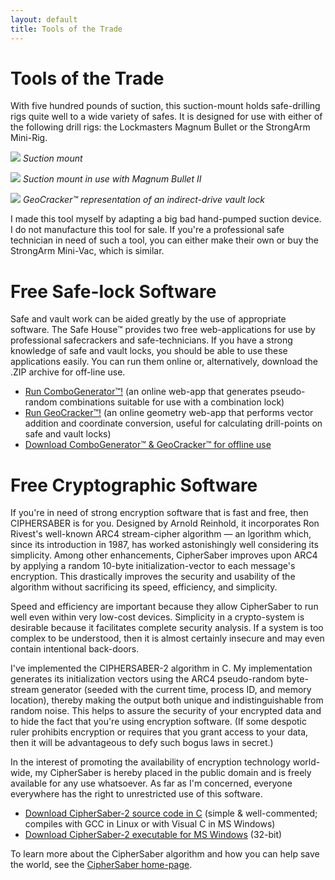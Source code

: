 ```yaml
---
layout: default
title: Tools of the Trade
---
```


# Tools of the Trade
With five hundred pounds of suction, this suction-mount holds safe-drilling
rigs quite well to a wide variety of safes. It is designed for use with either
of the following drill rigs: the Lockmasters Magnum Bullet or the StrongArm
Mini-Rig.

![][suction-mount]
*Suction mount*

![][suction-in-use]
*Suction mount in use with Magnum Bullet II*

![][geocracker-hud]
*GeoCracker™ representation of an indirect-drive vault lock*

I made this tool myself by adapting a big bad hand-pumped suction device. I do
not manufacture this tool for sale. If you're a professional safe technician in
need of such a tool, you can either make their own or buy the StrongArm
Mini-Vac, which is similar.

# Free Safe-lock Software
Safe and vault work can be aided greatly by the use of appropriate software.
The Safe House™ provides two free web-applications for use by professional
safecrackers and safe-technicians. If you have a strong knowledge of safe and
vault locks, you should be able to use these applications easily. You can run
them online or, alternatively, download the .ZIP archive for off-line use.

- [Run ComboGenerator™!][combogenerator] (an online web-app that generates
  pseudo-random combinations suitable for use with a combination lock)
- [Run GeoCracker™!][geocracker] (an online geometry web-app that performs
  vector addition and coordinate conversion, useful for calculating
  drill-points on safe and vault locks)
- [Download ComboGenerator™ & GeoCracker™ for offline use][download-apps]

# Free Cryptographic Software
If you're in need of strong encryption software that is fast and free, then
CIPHERSABER is for you. Designed by Arnold Reinhold, it incorporates Ron
Rivest's well-known ARC4 stream-cipher algorithm — an lgorithm which, since its
introduction in 1987, has worked astonishingly well considering its simplicity.
Among other enhancements, CipherSaber improves upon ARC4 by applying a random
10-byte initialization-vector to each message's encryption. This drastically
improves the security and usability of the algorithm without sacrificing its
speed, efficiency, and simplicity.

Speed and efficiency are important because they allow CipherSaber to run well even within very low-cost devices. Simplicity in a crypto-system is desirable because it facilitates complete security analysis. If a system is too complex to be understood, then it is almost certainly insecure and may even contain intentional back-doors.

I've implemented the CIPHERSABER-2 algorithm in C. My implementation generates its initialization vectors using the ARC4 pseudo-random byte-stream generator (seeded with the current time, process ID, and memory location), thereby making the output both unique and indistinguishable from random noise. This helps to assure the security of your encrypted data and to hide the fact that you're using encryption software. (If some despotic ruler prohibits encryption or requires that you grant access to your data, then it will be advantageous to defy such bogus laws in secret.)

In the interest of promoting the availability of encryption technology world-wide, my CipherSaber is hereby placed in the public domain and is freely available for any use whatsoever. As far as I'm concerned, everyone everywhere has the right to unrestricted use of this software.

- [Download CipherSaber-2 source code in C][saber-source] (simple &
  well-commented; compiles with GCC in Linux or with Visual C in MS Windows)
- [Download CipherSaber-2 executable for MS Windows][saber-exec] (32-bit)

To learn more about the CipherSaber algorithm and how you can help save the
world, see the [CipherSaber home-page][saber-home].


[combogenerator]: combo_generator.htm
[download-apps]:  download/tsh-software.zip
[geocracker]:     geocracker.htm
[geocracker-hud]: images/hud.jpg
[saber-exec]:     https://github.com/jeremyreeder/safehouse/releases/download/1.0/cs2.exe
[saber-home]:     http://ciphersaber.gurus.org/
[saber-source]:   download/cs2.c
[suction-in-use]: images/suctionmountinuse.jpg
[suction-mount]:  images/suctionmount.jpg
